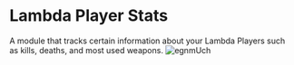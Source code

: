 # Lambda Player Stats
A module that tracks certain information about your Lambda Players such as kills, deaths, and most used weapons.
![egnmUch](https://github.com/IcyStarFrost/lambda-player-stats/assets/109770359/c9ba37b9-0ad8-42ca-8c30-a91c5efc67c3)
